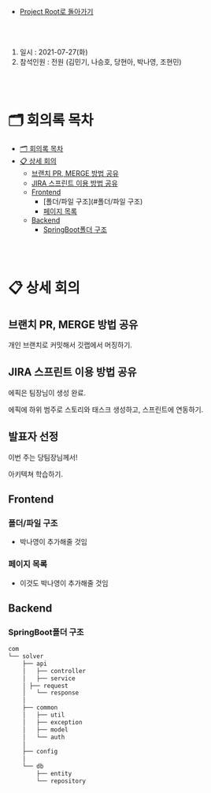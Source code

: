 - [Project Root로 돌아가기](../../README.md)

<br><br>

1. 일시 : 2021-07-27(화)
2. 참석인원 : 전원 (김민기, 나승호, 당현아, 박나영, 조현민) 

<br><br>

# 🗂 회의록 목차

- [🗂 회의록 목차](#회의록-목차)
- [📋 상세 회의](#-상세-회의)
  - [브랜치 PR, MERGE 방법 공유](#브랜치-PR,-MERGE-방법-공유)
  - [JIRA 스프린트 이용 방법 공유](#JIRA-스프린트-이용-방법-공유)
  - [Frontend](#Frontend)
    - [폴더/파일 구조](#폴더/파일 구조)
    - [페이지 목록](#페이지-목록)
  - [Backend](#Backend)
    - [SpringBoot폴더 구조](#springboot폴더-구조)

<br><br>

# 📋 상세 회의

## 브랜치 PR, MERGE 방법 공유

개인 브랜치로 커밋해서 깃랩에서 머징하기.



## JIRA 스프린트 이용 방법 공유

에픽은 팀장님이 생성 완료.

에픽에 하위 범주로 스토리와 태스크 생성하고, 스프린트에 연동하기.



## 발표자 선정

이번 주는 당팀장님께서! 

아키텍쳐 학습하기.



## Frontend

### 폴더/파일 구조

- 박나영이 추가해줄 것임

### 페이지 목록
- 이것도 박나영이 추가해줄 것임



## Backend

### SpringBoot폴더 구조

  ```bash
  com
  └── solver
      ├── api
      │   ├── controller
      │   ├── service
      │	├── request
      │   └── response
      │
      ├── common
      │   ├── util
      │   ├── exception
      │   ├── model
      │   └── auth
      │
      ├── config
      │
      └── db
          ├── entity
          └── repository

```

